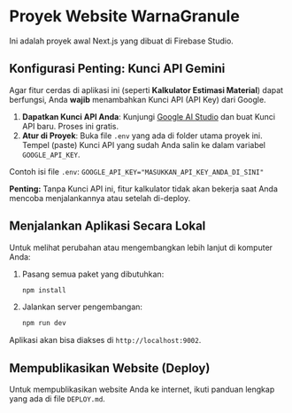 # Proyek Website WarnaGranule

Ini adalah proyek awal Next.js yang dibuat di Firebase Studio.

## Konfigurasi Penting: Kunci API Gemini

Agar fitur cerdas di aplikasi ini (seperti **Kalkulator Estimasi Material**) dapat berfungsi, Anda **wajib** menambahkan Kunci API (API Key) dari Google.

1.  **Dapatkan Kunci API Anda**: Kunjungi [Google AI Studio](https://aistudio.google.com/app/apikey) dan buat Kunci API baru. Proses ini gratis.
2.  **Atur di Proyek**: Buka file `.env` yang ada di folder utama proyek ini. Tempel (paste) Kunci API yang sudah Anda salin ke dalam variabel `GOOGLE_API_KEY`.

Contoh isi file `.env`:
`GOOGLE_API_KEY="MASUKKAN_API_KEY_ANDA_DI_SINI"`

**Penting:** Tanpa Kunci API ini, fitur kalkulator tidak akan bekerja saat Anda mencoba menjalankannya atau setelah di-deploy.

## Menjalankan Aplikasi Secara Lokal

Untuk melihat perubahan atau mengembangkan lebih lanjut di komputer Anda:

1.  Pasang semua paket yang dibutuhkan:
    ```bash
    npm install
    ```
2.  Jalankan server pengembangan:
    ```bash
    npm run dev
    ```

Aplikasi akan bisa diakses di `http://localhost:9002`.

## Mempublikasikan Website (Deploy)
Untuk mempublikasikan website Anda ke internet, ikuti panduan lengkap yang ada di file `DEPLOY.md`.
